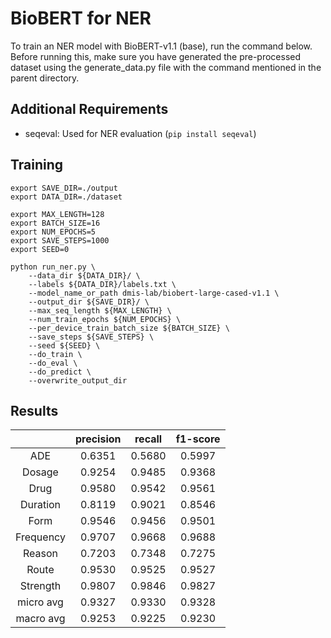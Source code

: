 # BioBERT for NER
To train an NER model with BioBERT-v1.1 (base), run the command below.
<br>
Before running this, make sure you have generated the pre-processed dataset using the generate_data.py file with the command mentioned in the parent directory. 

## Additional Requirements
- seqeval: Used for NER evaluation (```pip install seqeval```)

## Training
```
export SAVE_DIR=./output
export DATA_DIR=./dataset

export MAX_LENGTH=128
export BATCH_SIZE=16
export NUM_EPOCHS=5
export SAVE_STEPS=1000
export SEED=0

python run_ner.py \
    --data_dir ${DATA_DIR}/ \
    --labels ${DATA_DIR}/labels.txt \
    --model_name_or_path dmis-lab/biobert-large-cased-v1.1 \
    --output_dir ${SAVE_DIR}/ \
    --max_seq_length ${MAX_LENGTH} \
    --num_train_epochs ${NUM_EPOCHS} \
    --per_device_train_batch_size ${BATCH_SIZE} \
    --save_steps ${SAVE_STEPS} \
    --seed ${SEED} \
    --do_train \
    --do_eval \
    --do_predict \
    --overwrite_output_dir
```

## Results
|             | precision |   recall | f1-score |
|:---:|:---:|:---:|:---:|
|         ADE |      0.6351 |     0.5680|      0.5997|
|       Dosage |      0.9254  |    0.9485  |    0.9368   |
|        Drug |      0.9580  |    0.9542  |    0.9561   |
|         Duration |      0.8119  |    0.9021  |    0.8546   |
|         Form |      0.9546  |    0.9456  |    0.9501   |
|         Frequency |      0.9707  |    0.9668  |    0.9688   |
|         Reason |      0.7203  |    0.7348  |    0.7275   |
|         Route |      0.9530  |    0.9525  |    0.9527   |
|         Strength |      0.9807  |    0.9846  |    0.9827   |
|   micro avg |      0.9327  |    0.9330  |    0.9328   |
|   macro avg |      0.9253  |    0.9225  |    0.9230   |
